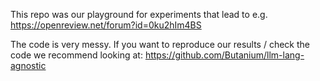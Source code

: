 This repo was our playground for experiments that lead to e.g. https://openreview.net/forum?id=0ku2hIm4BS

The code is very messy. If you want to reproduce our results / check the code we recommend looking at: https://github.com/Butanium/llm-lang-agnostic

